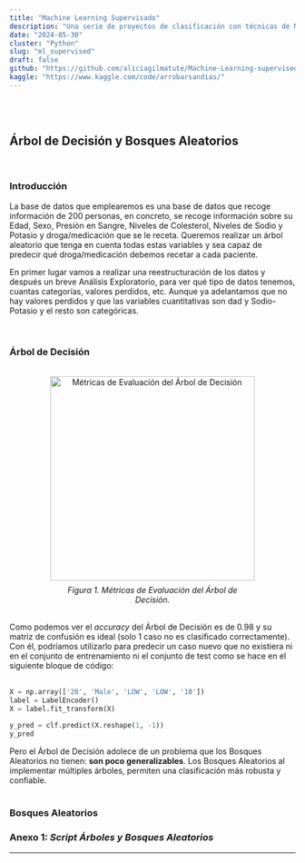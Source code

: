 ```yaml
---
title: "Machine Learning Supervisado"
description: "Una serie de proyectos de clasificación con técnicas de Machine Learning Supervisado"
date: "2024-05-30"
cluster: "Python"
slug: "ml_supervised"
draft: false
github: "https://github.com/aliciagilmatute/Machine-Learning-supervised-"
kaggle: "https://www.kaggle.com/code/arrobarsandias/"
---
```

<br><br>

## Árbol de Decisión y Bosques Aleatorios
<br>

### Introducción

La base de datos que emplearemos es una base de datos que recoge información de 200 personas, en concreto, se recoge información sobre su Edad, Sexo, Presión en Sangre, Niveles de Colesterol, Niveles de Sodio y Potasio y droga/medicación que se le receta. Queremos realizar un árbol aleatorio que tenga en cuenta todas estas variables y sea capaz de predecir qué droga/medicación debemos recetar a cada paciente.

En primer lugar vamos a realizar una reestructuración de los datos y después un breve Análisis Exploratorio, para ver qué tipo de datos tenemos, cuantas categorías, valores perdidos, etc. Aunque ya adelantamos que no hay valores perdidos y que las variables cuantitativas son dad y Sodio-Potasio y el resto son categóricas. 

<br>

### Árbol de Decisión
<br>
<div style="display:flex; justify-content:center; gap:30px; align-items:center;">
  <figure style="margin:0; width:360px; text-align:center;">
    <img src="/accuracy_tree.png" alt="Métricas de Evaluación del Árbol de Decisión" width="360">
    <figcaption style="font-style:italic; margin-top:8px;">
      Figura 1. Métricas de Evaluación del Árbol de Decisión.
    </figcaption>
  </figure>
</div>
<br>

Como podemos ver el *accuracy* del Árbol de Decisión es de 0.98 y su matriz de confusión es ideal (solo 1 caso no es clasificado correctamente). Con él, podríamos utilizarlo para predecir un caso nuevo que no existiera ni en el conjunto de entrenamiento ni el conjunto de test como se hace en el siguiente bloque de código:
<br><br>

```python
X = np.array(['20', 'Male', 'LOW', 'LOW', '10'])
label = LabelEncoder()
X = label.fit_transform(X)

y_pred = clf.predict(X.reshape(1, -1))
y_pred
```

Pero el Árbol de Decisión adolece de un problema que los Bosques Aleatorios no tienen: **son poco generalizables**. Los Bosques Aleatorios al implementar múltiples árboles, permiten una clasificación más robusta y confiable.
<br><br>

### Bosques Aleatorios



### Anexo 1: *Script Árboles y Bosques Aleatorios*


---



<br><br>
